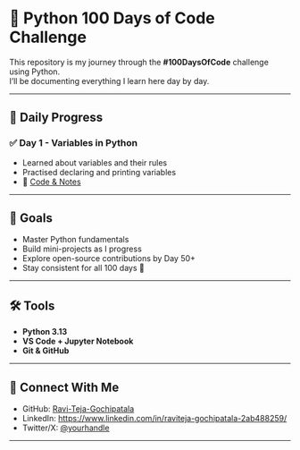 # 🚀 Python 100 Days of Code Challenge

This repository is my journey through the **#100DaysOfCode** challenge using Python.  
I’ll be documenting everything I learn here day by day.  

---

## 📅 Daily Progress

### ✅ Day 1 - Variables in Python
- Learned about variables and their rules  
- Practised declaring and printing variables  
- 📂 [Code & Notes](./Day01-Variables/)  

---

## 🎯 Goals
- Master Python fundamentals  
- Build mini-projects as I progress  
- Explore open-source contributions by Day 50+  
- Stay consistent for all 100 days 🚀  

---

## 🛠 Tools
- **Python 3.13**  
- **VS Code + Jupyter Notebook**  
- **Git & GitHub**  

---

## 🔗 Connect With Me
- GitHub: [Ravi-Teja-Gochipatala](https://github.com/Ravi-Teja-Gochipatala)  
- LinkedIn: https://www.linkedin.com/in/raviteja-gochipatala-2ab488259/  
- Twitter/X: [@yourhandle](#)  

---
